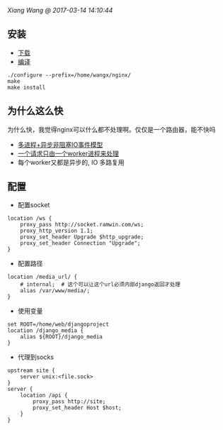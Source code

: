 *Xiang Wang @ 2017-03-14 14:10:44*

## 安装
* [下载](http://nginx.org/)
* [编译](http://nginx.org/en/docs/configure.html)
```
./configure --prefix=/home/wangx/nginx/
make
make install
```

## 为什么这么快
为什么快，我觉得nginx可以什么都不处理啊。仅仅是一个路由器，能不快吗
* [多进程+异步非阻塞IO事件模型](https://www.jianshu.com/p/6215e5d24553)
* [一个请求只由一个worker进程来处理](https://zhuanlan.zhihu.com/p/108031600)
* 每个worker又都是异步的, IO 多路复用

## 配置
* 配置socket
```
location /ws {
    proxy_pass http://socket.ramwin.com/ws;
    proxy_http_version 1.1;
    proxy_set_header Upgrade $http_upgrade;
    proxy_set_header Connection "Upgrade";
}
```
* 配置路径
```
location /media_url/ {
    # internal;  # 这个可以让这个url必须内部django返回才处理
    alias /var/www/media/;
}
```
* 使用变量
```
set ROOT=/home/web/djangoproject
location /django_media {
    alias ${ROOT}/django_media
}
```
* 代理到socks
```
upstream site {
    server unix:<file.sock>
}
server {
    location /api {
        proxy_pass http://site;
        proxy_set_header Host $host;
    }
}
```
